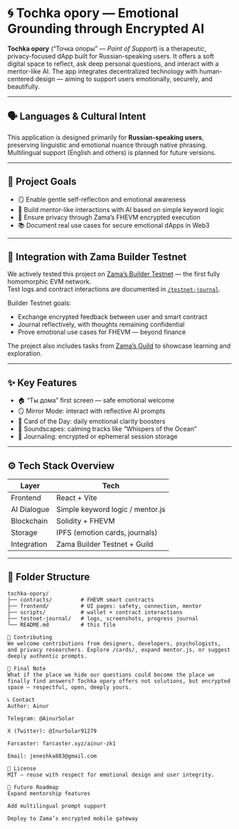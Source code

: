  # 🌀 Tochka opory — Emotional Grounding through Encrypted AI

**Tochka opory** (“Точка опоры” — _Point of Support_) is a therapeutic, privacy-focused dApp built for Russian-speaking users. It offers a soft digital space to reflect, ask deep personal questions, and interact with a mentor-like AI. The app integrates decentralized technology with human-centered design — aiming to support users emotionally, securely, and beautifully.

---

## 🗣️ Languages & Cultural Intent

This application is designed primarily for **Russian-speaking users**, preserving linguistic and emotional nuance through native phrasing.  
Multilingual support (English and others) is planned for future versions.

---

## 🎯 Project Goals

- 🪞 Enable gentle self-reflection and emotional awareness  
- 💬 Build mentor-like interactions with AI based on simple keyword logic  
- 🔐 Ensure privacy through Zama’s FHEVM encrypted execution  
- 📚 Document real use cases for secure emotional dApps in Web3

---

## 🔗 Integration with Zama Builder Testnet

We actively tested this project on [Zama’s Builder Testnet](https://www.zama.ai/builder) — the first fully homomorphic EVM network.  
Test logs and contract interactions are documented in [`/testnet-journal`](./testnet-journal).

Builder Testnet goals:

- Exchange encrypted feedback between user and smart contract  
- Journal reflectively, with thoughts remaining confidential  
- Prove emotional use cases for FHEVM — beyond finance  

The project also includes tasks from [Zama’s Guild](https://guild.xyz/zama-builder-guild) to showcase learning and exploration.

---

## ✨ Key Features

- 🏠 “Ты дома” first screen — safe emotional welcome  
- 🪞 Mirror Mode: interact with reflective AI prompts  
- 🎴 Card of the Day: daily emotional clarity boosters  
- 🌊 Soundscapes: calming tracks like “Whispers of the Ocean”  
- 🔐 Journaling: encrypted or ephemeral session storage

---

## ⚙️ Tech Stack Overview

| Layer        | Tech                            |
|-------------|----------------------------------|
| Frontend     | React + Vite                    |
| AI Dialogue  | Simple keyword logic / mentor.js |
| Blockchain   | Solidity + FHEVM                |
| Storage      | IPFS (emotion cards, journals)  |
| Integration  | Zama Builder Testnet + Guild    |

---

## 📁 Folder Structure

```shell
tochka-opory/
├── contracts/         # FHEVM smart contracts
├── frontend/          # UI pages: safety, connection, mentor
├── scripts/           # wallet + contract interactions
├── testnet-journal/   # logs, screenshots, progress journal
└── README.md          # this file

🤝 Contributing
We welcome contributions from designers, developers, psychologists, and privacy researchers. Explore /cards/, expand mentor.js, or suggest deeply authentic prompts.

💬 Final Note
What if the place we hide our questions could become the place we finally find answers? Tochka opory offers not solutions, but encrypted space — respectful, open, deeply yours.

📞 Contact
Author: Ainur

Telegram: @AinurSolar

X (Twitter): @InurSolar91279

Farcaster: farcaster.xyz/ainur-zk1

Email: jeneshka883@gmail.com

📜 License
MIT — reuse with respect for emotional design and user integrity.

🔮 Future Roadmap
Expand mentorship features

Add multilingual prompt support

Deploy to Zama’s encrypted mobile gateway
